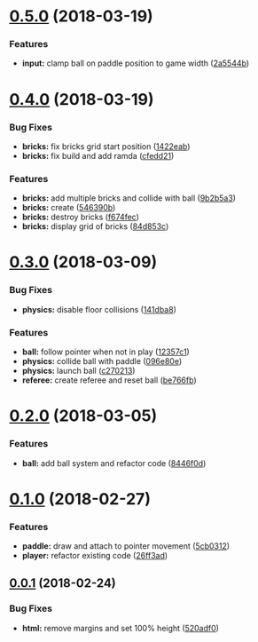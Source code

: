 <a name="0.5.0"></a>
# [0.5.0](https://github.com/nunof07/phaser-breakout/compare/v0.4.0...v0.5.0) (2018-03-19)


### Features

* **input:** clamp ball on paddle position to game width ([2a5544b](https://github.com/nunof07/phaser-breakout/commit/2a5544b))

<a name="0.4.0"></a>
# [0.4.0](https://github.com/nunof07/phaser-breakout/compare/v0.3.0...v0.4.0) (2018-03-19)


### Bug Fixes

* **bricks:** fix bricks grid start position ([1422eab](https://github.com/nunof07/phaser-breakout/commit/1422eab))
* **bricks:** fix build and add ramda ([cfedd21](https://github.com/nunof07/phaser-breakout/commit/cfedd21))


### Features

* **bricks:** add multiple bricks and collide with ball ([9b2b5a3](https://github.com/nunof07/phaser-breakout/commit/9b2b5a3))
* **bricks:** create ([546390b](https://github.com/nunof07/phaser-breakout/commit/546390b))
* **bricks:** destroy bricks ([f674fec](https://github.com/nunof07/phaser-breakout/commit/f674fec))
* **bricks:** display grid of bricks ([84d853c](https://github.com/nunof07/phaser-breakout/commit/84d853c))

<a name="0.3.0"></a>
# [0.3.0](https://github.com/nunof07/phaser-breakout/compare/v0.2.0...v0.3.0) (2018-03-09)


### Bug Fixes

* **physics:** disable floor collisions ([141dba8](https://github.com/nunof07/phaser-breakout/commit/141dba8))


### Features

* **ball:** follow pointer when not in play ([12357c1](https://github.com/nunof07/phaser-breakout/commit/12357c1))
* **physics:** collide ball with paddle ([096e80e](https://github.com/nunof07/phaser-breakout/commit/096e80e))
* **physics:** launch ball ([c270213](https://github.com/nunof07/phaser-breakout/commit/c270213))
* **referee:** create referee and reset ball ([be766fb](https://github.com/nunof07/phaser-breakout/commit/be766fb))

<a name="0.2.0"></a>
# [0.2.0](https://github.com/nunof07/phaser-breakout/compare/v0.1.0...v0.2.0) (2018-03-05)


### Features

* **ball:** add ball system and refactor code ([8446f0d](https://github.com/nunof07/phaser-breakout/commit/8446f0d))

<a name="0.1.0"></a>
# [0.1.0](https://github.com/nunof07/phaser-breakout/compare/v0.0.1...v0.1.0) (2018-02-27)


### Features

* **paddle:** draw and attach to pointer movement ([5cb0312](https://github.com/nunof07/phaser-breakout/commit/5cb0312))
* **player:** refactor existing code ([26ff3ad](https://github.com/nunof07/phaser-breakout/commit/26ff3ad))

<a name="0.0.1"></a>
## [0.0.1](https://github.com/nunof07/phaser-breakout/compare/v0.0.0...v0.0.1) (2018-02-24)


### Bug Fixes

* **html:** remove margins and set 100% height ([520adf0](https://github.com/nunof07/phaser-breakout/commit/520adf0))
